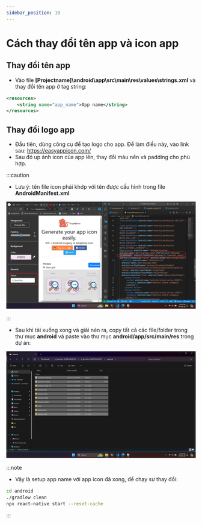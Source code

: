 ```yaml
---
sidebar_position: 10
---
```


# Cách thay đổi tên app và icon app

## Thay đổi tên app

- Vào file **[Projectname]\android\app\src\main\res\values\strings.xml** và thay đổi tên app ở tag string:

```xml
<resources>
    <string name="app_name">App name</string>
</resources>
```

## Thay đổi logo app

- Đầu tiên, dùng công cụ để tạo logo cho app. Để làm điều này, vào link sau: https://easyappicon.com/
- Sau đó up ảnh icon của app lên, thay đổi màu nền và padding cho phù hợp.

:::caution

- Lưu ý: tên file icon phải khớp với tên được cấu hình trong file **AndroidManifest.xml**

![1709135212432](image/change-app-name-and-icon/1709135212432.png)

:::

- Sau khi tải xuống xong và giải nén ra, copy tất cả các file/folder trong thư mục **android** và paste vào thư mục **android/app/src/main/res** trong dự án:

![1709135442394](image/change-app-name-and-icon/1709135442394.png)

:::note

- Vậy là setup app name với app icon đã xong, để chạy sự thay đổi:

```bash
cd android
./gradlew clean
npx react-native start --reset-cache
```

:::
